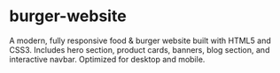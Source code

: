 # burger-website
A modern, fully responsive food &amp; burger website built with HTML5 and CSS3. Includes hero section, product cards, banners, blog section, and interactive navbar. Optimized for desktop and mobile.
